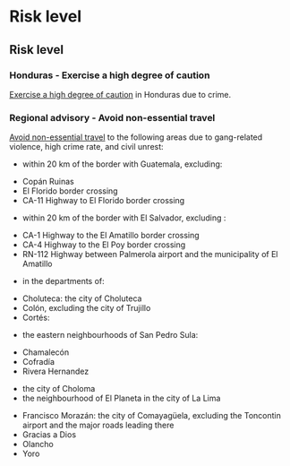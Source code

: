 # Risk level

## Risk level

### Honduras - Exercise a high degree of caution

[Exercise a high degree of caution](#levels "Risk Levels") in Honduras due to crime.

### Regional advisory - Avoid non-essential travel

[Avoid non-essential travel](#levels "Risk Levels") to the following areas due to gang-related violence, high crime rate, and civil unrest:

* within 20 km of the border with Guatemala, excluding:

+ Copán Ruinas
+ El Florido border crossing
+ CA-11 Highway to El Florido border crossing

* within 20 km of the border with El Salvador, excluding :

+ CA-1 Highway to the El Amatillo border crossing
+ CA-4 Highway to the El Poy border crossing
+ RN-112 Highway between Palmerola airport and the municipality of El Amatillo

* in the departments of:

+ Choluteca: the city of Choluteca
+ Colón, excluding the city of Trujillo
+ Cortés:

- the eastern neighbourhoods of San Pedro Sula:

* Chamalecón
* Cofradía
* Rivera Hernandez

- the city of Choloma
- the neighbourhood of El Planeta in the city of La Lima

+ Francisco Morazán: the city of Comayagüela, excluding the Toncontin airport and the major roads leading there
+ Gracias a Dios
+ Olancho
+ Yoro